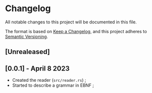 # Changelog
All notable changes to this project will be documented in this file.

The format is based on [Keep a Changelog](https://keepachangelog.com/en/1.1.0/),
and this project adheres to [Semantic Versioning](https://semver.org/spec/v2.0.0.html).

## [Unrealeased]

## [0.0.1] - April 8 2023  

- Created the reader (`src/reader.rs`) ;
- Started to describe a grammar in EBNF ;